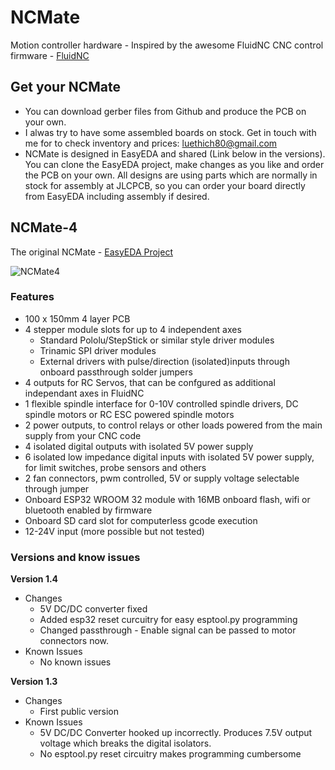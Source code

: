 # NCMate
Motion controller hardware - Inspired by the awesome FluidNC CNC control firmware - [FluidNC](https://github.com/bdring/FluidNC)

## Get your NCMate
- You can download gerber files from Github and produce the PCB on your own.
- I alwas try to have some assembled boards on stock. Get in touch with me for to check inventory and prices: luethich80@gmail.com
- NCMate is designed in EasyEDA and shared (Link below in the versions). You can clone the EasyEDA project, make changes as you like and order the PCB on your own. All designs are using parts which are normally in stock for assembly at JLCPCB, so you can order your board directly from EasyEDA including assembly if desired.

## NCMate-4
The original NCMate - [EasyEDA Project](https://easyeda.com/luethich80/FlowNC-MK1)

![NCMate4](https://user-images.githubusercontent.com/10495848/145067609-8ef39956-5bb4-4081-9541-c956c663a5fe.PNG)

### Features
- 100 x 150mm 4 layer PCB
- 4 stepper module slots for up to 4 independent axes
  - Standard Pololu/StepStick or similar style driver modules
  - Trinamic SPI driver modules 
  - External drivers with pulse/direction (isolated)inputs through onboard passthrough solder jumpers
- 4 outputs for RC Servos, that can be confgured as additional independant axes in FluidNC
- 1 flexible spindle interface for 0-10V controlled spindle drivers, DC spindle motors or RC ESC powered spindle motors
- 2 power outputs, to control relays or other loads powered from the main supply from your CNC code
- 4 isolated digital outputs with isolated 5V power supply
- 6 isolated low impedance digital inputs with isolated 5V power supply, for limit switches, probe sensors and others
- 2 fan connectors, pwm controlled, 5V or supply voltage selectable through jumper
- Onboard ESP32 WROOM 32 module with 16MB onboard flash, wifi or bluetooth enabled by firmware
- Onboard SD card slot for computerless gcode execution
- 12-24V input (more possible but not tested)

### Versions and know issues
**Version 1.4**
- Changes
  - 5V DC/DC converter fixed
  - Added esp32 reset curcuitry for easy esptool.py programming
  - Changed passthrough - Enable signal can be passed to motor connectors now.
- Known Issues
  - No known issues
    
**Version 1.3**
- Changes
  - First public version
- Known Issues
  - 5V DC/DC Converter hooked up incorrectly. Produces 7.5V output voltage which breaks the digital isolators. 
  - No esptool.py reset circuitry makes programming cumbersome


